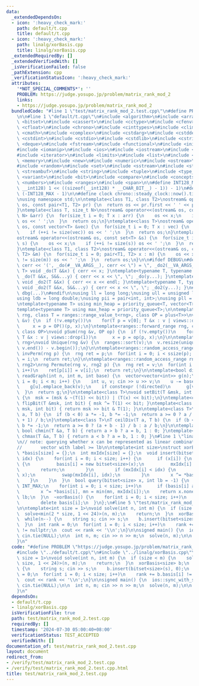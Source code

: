 ```yaml
---
data:
  _extendedDependsOn:
  - icon: ':heavy_check_mark:'
    path: default/t.cpp
    title: default/t.cpp
  - icon: ':heavy_check_mark:'
    path: linalg/xorBasis.cpp
    title: linalg/xorBasis.cpp
  _extendedRequiredBy: []
  _extendedVerifiedWith: []
  _isVerificationFailed: false
  _pathExtension: cpp
  _verificationStatusIcon: ':heavy_check_mark:'
  attributes:
    '*NOT_SPECIAL_COMMENTS*': ''
    PROBLEM: https://judge.yosupo.jp/problem/matrix_rank_mod_2
    links:
    - https://judge.yosupo.jp/problem/matrix_rank_mod_2
  bundledCode: "#line 1 \"test/matrix_rank_mod_2.test.cpp\"\n#define PROBLEM \"https://judge.yosupo.jp/problem/matrix_rank_mod_2\"\
    \n\n#line 1 \"default/t.cpp\"\n#include <algorithm>\n#include <array>\n#include\
    \ <bitset>\n#include <cassert>\n#include <cctype>\n#include <cfenv>\n#include\
    \ <cfloat>\n#include <chrono>\n#include <cinttypes>\n#include <climits>\n#include\
    \ <cmath>\n#include <complex>\n#include <cstdarg>\n#include <cstddef>\n#include\
    \ <cstdint>\n#include <cstdio>\n#include <cstdlib>\n#include <cstring>\n#include\
    \ <deque>\n#include <fstream>\n#include <functional>\n#include <initializer_list>\n\
    #include <iomanip>\n#include <ios>\n#include <iostream>\n#include <istream>\n\
    #include <iterator>\n#include <limits>\n#include <list>\n#include <map>\n#include\
    \ <memory>\n#include <new>\n#include <numeric>\n#include <ostream>\n#include <queue>\n\
    #include <random>\n#include <set>\n#include <sstream>\n#include <stack>\n#include\
    \ <streambuf>\n#include <string>\n#include <tuple>\n#include <type_traits>\n#include\
    \ <variant>\n#include <bit>\n#include <compare>\n#include <concepts>\n#include\
    \ <numbers>\n#include <ranges>\n#include <span>\n\n#define INT128_MAX (__int128)(((unsigned\
    \ __int128) 1 << ((sizeof(__int128) * __CHAR_BIT__) - 1)) - 1)\n#define INT128_MIN\
    \ (-INT128_MAX - 1)\n\n#define clock chrono::steady_clock::now().time_since_epoch().count()\n\
    \nusing namespace std;\n\ntemplate<class T1, class T2>\nostream& operator<<(ostream&\
    \ os, const pair<T1, T2> pr) {\n  return os << pr.first << ' ' << pr.second;\n\
    }\ntemplate<class T, size_t N>\nostream& operator<<(ostream& os, const array<T,\
    \ N> &arr) {\n  for(size_t i = 0; T x : arr) {\n    os << x;\n    if (++i != N)\
    \ os << ' ';\n  }\n  return os;\n}\ntemplate<class T>\nostream& operator<<(ostream&\
    \ os, const vector<T> &vec) {\n  for(size_t i = 0; T x : vec) {\n    os << x;\n\
    \    if (++i != size(vec)) os << ' ';\n  }\n  return os;\n}\ntemplate<class T>\n\
    ostream& operator<<(ostream& os, const set<T> &s) {\n  for(size_t i = 0; T x :\
    \ s) {\n    os << x;\n    if (++i != size(s)) os << ' ';\n  }\n  return os;\n\
    }\ntemplate<class T1, class T2>\nostream& operator<<(ostream& os, const map<T1,\
    \ T2> &m) {\n  for(size_t i = 0; pair<T1, T2> x : m) {\n    os << x;\n    if (++i\
    \ != size(m)) os << ' ';\n  }\n  return os;\n}\n\n#ifdef DEBUG\n#define dbg(...)\
    \ cerr << '(', _do(#__VA_ARGS__), cerr << \") = \", _do2(__VA_ARGS__)\ntemplate<typename\
    \ T> void _do(T &&x) { cerr << x; }\ntemplate<typename T, typename ...S> void\
    \ _do(T &&x, S&&...y) { cerr << x << \", \"; _do(y...); }\ntemplate<typename T>\
    \ void _do2(T &&x) { cerr << x << endl; }\ntemplate<typename T, typename ...S>\
    \ void _do2(T &&x, S&&...y) { cerr << x << \", \"; _do2(y...); }\n#else\n#define\
    \ dbg(...)\n#endif\n\nusing ll = long long;\nusing ull = unsigned long long;\n\
    using ldb = long double;\nusing pii = pair<int, int>;\nusing pll = pair<ll, ll>;\n\
    \ntemplate<typename T> using min_heap = priority_queue<T, vector<T>, greater<T>>;\n\
    template<typename T> using max_heap = priority_queue<T>;\n\ntemplate<ranges::forward_range\
    \ rng, class T = ranges::range_value_t<rng>, class OP = plus<T>>\nvoid pSum(rng\
    \ &v) {\n  if (!v.empty())\n    for(T p = v[0]; T &x : v | views::drop(1))\n \
    \     x = p = OP()(p, x);\n}\ntemplate<ranges::forward_range rng, class T = ranges::range_value_t<rng>,\
    \ class OP>\nvoid pSum(rng &v, OP op) {\n  if (!v.empty())\n    for(T p = v[0];\
    \ T &x : v | views::drop(1))\n      x = p = op(p, x);\n}\n\ntemplate<ranges::forward_range\
    \ rng>\nvoid Unique(rng &v) {\n  ranges::sort(v);\n  v.resize(unique(v.begin(),\
    \ v.end()) - v.begin());\n}\n\ntemplate<ranges::random_access_range rng>\nrng\
    \ invPerm(rng p) {\n  rng ret = p;\n  for(int i = 0; i < ssize(p); i++)\n    ret[p[i]]\
    \ = i;\n  return ret;\n}\n\ntemplate<ranges::random_access_range rng, ranges::random_access_range\
    \ rng2>\nrng Permute(rng v, rng2 p) {\n  rng ret = v;\n  for(int i = 0; i < ssize(p);\
    \ i++)\n    ret[p[i]] = v[i];\n  return ret;\n}\n\ntemplate<bool directed>\nvector<vector<int>>\
    \ readGraph(int n, int m, int base) {\n  vector<vector<int>> g(n);\n  for(int\
    \ i = 0; i < m; i++) {\n    int u, v; cin >> u >> v;\n    u -= base, v -= base;\n\
    \    g[u].emplace_back(v);\n    if constexpr (!directed)\n      g[v].emplace_back(u);\n\
    \  }\n  return g;\n}\n\ntemplate<class T>\nvoid setBit(T &msk, int bit, bool x)\
    \ {\n  msk = (msk & ~(T(1) << bit)) | (T(x) << bit);\n}\ntemplate<class T> void\
    \ flipBit(T &msk, int bit) { msk ^= T(1) << bit; }\ntemplate<class T> bool getBit(T\
    \ msk, int bit) { return msk >> bit & T(1); }\n\ntemplate<class T>\nT floorDiv(T\
    \ a, T b) {\n  if (b < 0) a *= -1, b *= -1;\n  return a >= 0 ? a / b : (a - b\
    \ + 1) / b;\n}\ntemplate<class T>\nT ceilDiv(T a, T b) {\n  if (b < 0) a *= -1,\
    \ b *= -1;\n  return a >= 0 ? (a + b - 1) / b : a / b;\n}\n\ntemplate<class T>\
    \ bool chmin(T &a, T b) { return a > b ? a = b, 1 : 0; }\ntemplate<class T> bool\
    \ chmax(T &a, T b) { return a < b ? a = b, 1 : 0; }\n#line 1 \"linalg/xorBasis.cpp\"\
    \n// note: querying whether x can be represented as linear combination of some\n\
    //       vector with label >= lb\n\ntemplate<int size>\nstruct xorBasis {\n  bitset<size>\
    \ *basis[size] = {};\n  int mxIdx[size] = {};\n  void insert(bitset<size> x, int\
    \ idx) {\n    for(int i = 0; i < size; i++) {\n      if (x[i]) {\n        if (!basis[i])\
    \ {\n          basis[i] = new bitset<size>(x);\n          mxIdx[i] = idx;\n  \
    \        return;\n        }\n        if (mxIdx[i] < idx) {\n          swap(*basis[i],\
    \ x);\n          swap(mxIdx[i], idx);\n        }\n        x ^= *basis[i];\n  \
    \    }\n    }\n  }\n  bool query(bitset<size> x, int lb = -1) {\n    int mn =\
    \ INT_MAX;\n    for(int i = 0; i < size; i++)\n      if (basis[i] and x[i])\n\
    \        x ^= *basis[i], mn = min(mn, mxIdx[i]);\n    return x.none() and mn >=\
    \ lb;\n  }\n  ~xorBasis() {\n    for(int i = 0; i < size; i++)\n      if (basis[i])\n\
    \        delete basis[i];\n  }\n};\n#line 5 \"test/matrix_rank_mod_2.test.cpp\"\
    \n\ntemplate<int size = 1>\nvoid solve(int n, int m) {\n  if (size < m) {\n  \
    \  solve<min(2 * size, 1 << 24)>(n, m);\n    return;\n  }\n  xorBasis<size> b;\n\
    \  while(n--) {\n    string s; cin >> s;\n    b.insert(bitset<size>(s), 0);\n\
    \  }\n  int rank = 0;\n  for(int i = 0; i < size; i++)\n    rank += b.basis[i]\
    \ != nullptr;\n  cout << rank << '\\n';\n}\n\nsigned main() {\n  ios::sync_with_stdio(false),\
    \ cin.tie(NULL);\n\n  int n, m; cin >> n >> m;\n  solve(n, m);\n\n  return 0;\n\
    }\n"
  code: "#define PROBLEM \"https://judge.yosupo.jp/problem/matrix_rank_mod_2\"\n\n\
    #include \"../default/t.cpp\"\n#include \"../linalg/xorBasis.cpp\"\n\ntemplate<int\
    \ size = 1>\nvoid solve(int n, int m) {\n  if (size < m) {\n    solve<min(2 *\
    \ size, 1 << 24)>(n, m);\n    return;\n  }\n  xorBasis<size> b;\n  while(n--)\
    \ {\n    string s; cin >> s;\n    b.insert(bitset<size>(s), 0);\n  }\n  int rank\
    \ = 0;\n  for(int i = 0; i < size; i++)\n    rank += b.basis[i] != nullptr;\n\
    \  cout << rank << '\\n';\n}\n\nsigned main() {\n  ios::sync_with_stdio(false),\
    \ cin.tie(NULL);\n\n  int n, m; cin >> n >> m;\n  solve(n, m);\n\n  return 0;\n\
    }\n"
  dependsOn:
  - default/t.cpp
  - linalg/xorBasis.cpp
  isVerificationFile: true
  path: test/matrix_rank_mod_2.test.cpp
  requiredBy: []
  timestamp: '2024-07-30 05:00:40+08:00'
  verificationStatus: TEST_ACCEPTED
  verifiedWith: []
documentation_of: test/matrix_rank_mod_2.test.cpp
layout: document
redirect_from:
- /verify/test/matrix_rank_mod_2.test.cpp
- /verify/test/matrix_rank_mod_2.test.cpp.html
title: test/matrix_rank_mod_2.test.cpp
---
```

